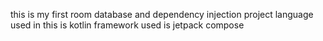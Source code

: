 this is my first room database and dependency injection project 
language used in this is kotlin
framework used is jetpack compose
